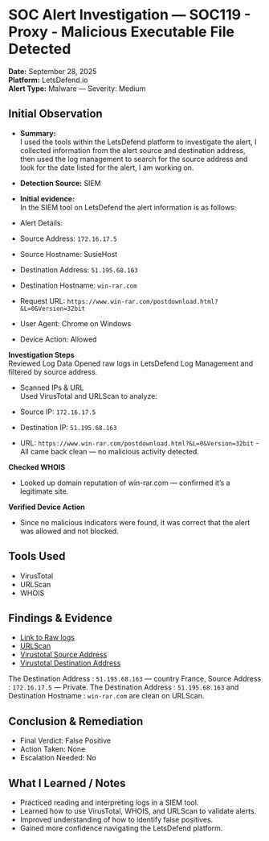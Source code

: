 # SOC Alert Investigation — SOC119 - Proxy - Malicious Executable File Detected  
**Date:**  September 28, 2025   
**Platform:** LetsDefend.io  
**Alert Type:** Malware — Severity: Medium  

## Initial Observation  
- **Summary:**   
I used the tools within the LetsDefend platform to investigate the alert, I collected information from the alert source and destination address, then used the log management to search for the source address and look for the date listed for the alert, I am working on.

- **Detection Source:**   SIEM
- **Initial evidence:**   
In the SIEM tool on LetsDefend the alert information is as follows:
- Alert Details:
- Source Address: `172.16.17.5`
- Source Hostname: SusieHost
- Destination Address: `51.195.68.163`
- Destination Hostname: `win-rar.com`
- Request URL: `https://www.win-rar.com/postdownload.html?&L=0&Version=32bit`
- User Agent: Chrome on Windows
- Device Action: Allowed 


**Investigation Steps**  
Reviewed Log Data
 Opened raw logs in LetsDefend Log Management and filtered by source address.


- Scanned IPs & URL  
Used VirusTotal and URLScan to analyze:

- Source IP: `172.16.17.5`

- Destination IP: `51.195.68.163`

- URL: `https://www.win-rar.com/postdownload.html?&L=0&Version=32bit` - All came back clean — no malicious activity detected.


**Checked WHOIS**  
 - Looked up domain reputation of win-rar.com — confirmed it’s a legitimate site.


**Verified Device Action**
 - Since no malicious indicators were found, it was correct that the alert was allowed and not blocked.

## Tools Used
- VirusTotal
- URLScan
- WHOIS

## Findings & Evidence
- [Link to Raw logs](RawLog.png)
- [URLScan](URL.png)
- [Virustotal Source Address](Source.png)
- [Virustotal Destination Address](Destination.png)

The Destination Address :  `51.195.68.163` — country France, Source Address :   `172.16.17.5` — Private. The Destination Address :  `51.195.68.163` and Destination Hostname :  `win-rar.com` are clean on URLScan.


## Conclusion & Remediation
- Final Verdict: False Positive
- Action Taken: None 
- Escalation Needed: No


## What I Learned / Notes
- Practiced reading and interpreting logs in a SIEM tool.
- Learned how to use VirusTotal, WHOIS, and URLScan to validate alerts.
- Improved understanding of how to identify false positives.
- Gained more confidence navigating the LetsDefend platform.






